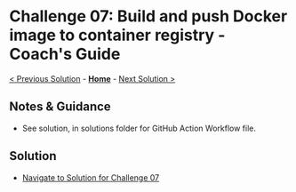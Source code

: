 # Challenge 07: Build and push Docker image to container registry - Coach's Guide

[< Previous Solution](./Solution-06.md) - **[Home](./README.md)** - [Next Solution >](./Solution-08.md)

## Notes & Guidance

- See solution, in solutions folder for GitHub Action Workflow file.

## Solution 
- [Navigate to Solution for Challenge 07](./Solution/Solution-07/Solution07.yml)
